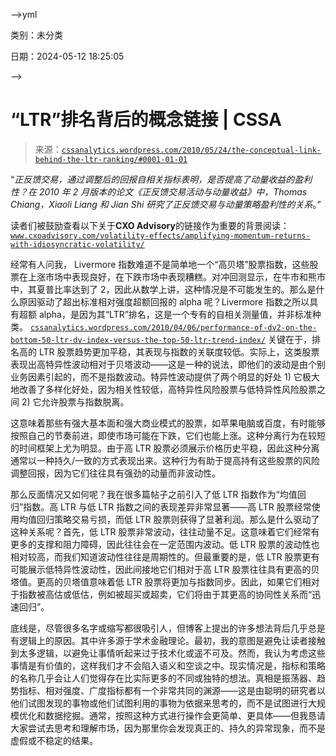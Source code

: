 -->yml

类别：未分类

日期：2024-05-12 18:25:05

-->

# “LTR”排名背后的概念链接 | CSSA

> 来源：[`cssanalytics.wordpress.com/2010/05/24/the-conceptual-link-behind-the-ltr-ranking/#0001-01-01`](https://cssanalytics.wordpress.com/2010/05/24/the-conceptual-link-behind-the-ltr-ranking/#0001-01-01)

“*正反馈交易，通过调整后的回报自相关指标表明，是否提高了动量收益的盈利性？在 2010 年 2 月版本的论文《正反馈交易活动与动量收益》中，Thomas Chiang，Xiaoli Liang 和 Jian Shi 研究了正反馈交易与动量策略盈利性的关系*。”

读者们被鼓励查看以下关于**CXO Advisory**的链接作为重要的背景阅读： [`www.cxoadvisory.com/volatility-effects/amplifying-momentum-returns-with-idiosyncratic-volatility/`](http://www.cxoadvisory.com/volatility-effects/amplifying-momentum-returns-with-idiosyncratic-volatility/)

经常有人问我， Livermore 指数难道不是简单地一个“高贝塔”股票指数，这些股票在上涨市场中表现良好，在下跌市场中表现糟糕。对冲回测显示，在牛市和熊市中，其夏普比率达到了 2，因此从数学上讲，这种情况是不可能发生的。那么是什么原因驱动了超出标准相对强度超额回报的 alpha 呢？Livermore 指数之所以具有超额 alpha，是因为其“LTR”排名，这是一个专有的自相关测量值，并非标准种类。 [`cssanalytics.wordpress.com/2010/04/06/performance-of-dv2-on-the-bottom-50-ltr-dv-index-versus-the-top-50-ltr-trend-index/`](https://cssanalytics.wordpress.com/2010/04/06/performance-of-dv2-on-the-bottom-50-ltr-dv-index-versus-the-top-50-ltr-trend-index/) 关键在于，排名高的 LTR 股票趋势更加平稳，其表现与指数的关联度较低。实际上，这类股票表现出高特异性波动相对于贝塔波动——这是一种的说法，即他们的波动是由个别业务因素引起的，而不是指数波动。特异性波动提供了两个明显的好处 1) 它极大地改善了多样化好处，因为相关性较低，高特异性风险股票与低特异性风险股票之间 2) 它允许股票与指数脱离。

这意味着那些有强大基本面和强大商业模式的股票，如苹果电脑或百度，有时能够按照自己的节奏前进，即使市场可能在下跌，它们也能上涨。这种分离行为在较短的时间框架上尤为明显。由于高 LTR 股票必须展示价格历史平稳，因此这种分离通常以一种持久/一致的方式表现出来。这种行为有助于提高持有这些股票的风险调整回报，因为它们往往具有强劲的动量而非波动性。

那么反面情况又如何呢？我在很多篇帖子之前引入了低 LTR 指数作为“均值回归”指数。高 LTR 与低 LTR 指数之间的表现差异非常显著——高 LTR 股票经常使用均值回归策略交易亏损，而低 LTR 股票则获得了显著利润。那么是什么驱动了这种关系呢？首先，低 LTR 股票非常波动，往往动量不足。这意味着它们经常有更多的支撑和阻力障碍，因此往往会在一定范围内波动。低 LTR 股票的波动性也相对较高，而我们知道波动性往往是周期性的。但最重要的是，低 LTR 股票更有可能展示低特异性波动性，因此间接地它们相对于高 LTR 股票往往具有更高的贝塔值。更高的贝塔值意味着低 LTR 股票将更加与指数同步。因此，如果它们相对于指数被高估或低估，例如被超买或超卖，它们将由于其更高的协同性关系而“迅速回归”。

底线是，尽管很多名字或缩写都很吸引人，但博客上提出的许多想法背后几乎总是有逻辑上的原因。其中许多源于学术金融理论。最初，我的意图是避免让读者接触到太多逻辑，以避免让事情听起来过于技术化或遥不可及。然而，我认为考虑这些事情是有价值的，这样我们才不会陷入语义和空谈之中。现实情况是，指标和策略的名称几乎会让人们觉得存在比实际更多的不同或独特的想法。真相是振荡器、趋势指标、相对强度、广度指标都有一个非常共同的渊源——这是由聪明的研究者以他们试图发现的事物或他们试图利用的事物为依据来思考的，而不是试图进行大规模优化和数据挖掘。通常，按照这种方式进行操作会更简单、更具体——但我恳请大家尝试去思考和理解市场，因为那里你会发现真正的、持久的异常现象，而不是虚假或不稳定的结果。
